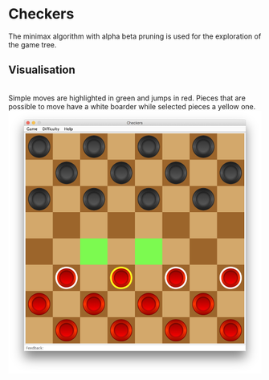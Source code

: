 # Checkers 
The minimax algorithm with alpha beta pruning is used for the exploration of the game tree. 

## Visualisation
<br>
Simple moves are highlighted in green and jumps in red. Pieces that are possible to move have a white boarder while selected pieces a yellow one. 

<br>
<img src="images/checkers.png"/>
